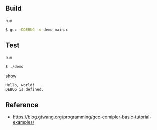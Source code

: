 

## Build

run

``` sh
$ gcc -DDEBUG -o demo main.c
```

## Test

run

``` sh
$ ./demo
```

show

```
Hello, world!
DEBUG is defined.
```


## Reference

* https://blog.gtwang.org/programming/gcc-comipler-basic-tutorial-examples/
